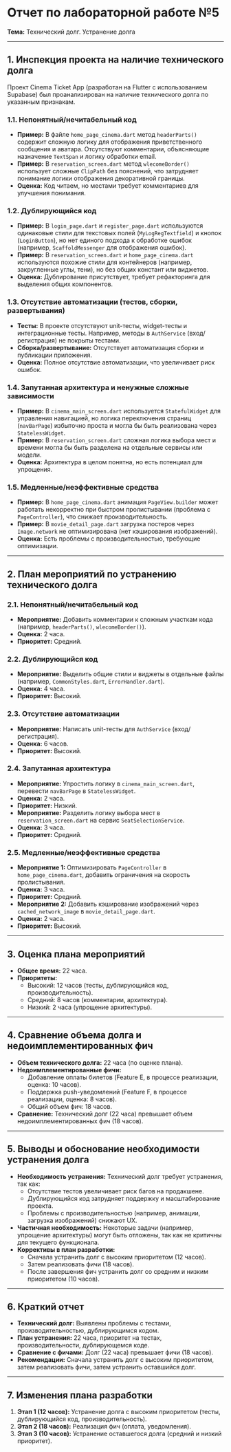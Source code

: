 # Отчет по лабораторной работе №5  
**Тема:** Технический долг. Устранение долга  

---

## 1. Инспекция проекта на наличие технического долга  
Проект Cinema Ticket App (разработан на Flutter с использованием Supabase) был проанализирован на наличие технического долга по указанным признакам.  

### 1.1. Непонятный/нечитабельный код  
- **Пример:** В файле `home_page_cinema.dart` метод `headerParts()` содержит сложную логику для отображения приветственного сообщения и аватара. Отсутствуют комментарии, объясняющие назначение `TextSpan` и логику обработки email.  
- **Пример:** В `reservation_screen.dart` метод `wlecomeBorder()` использует сложные `ClipPath` без пояснений, что затрудняет понимание логики отображения декоративной границы.  
- **Оценка:** Код читаем, но местами требует комментариев для улучшения понимания.  

### 1.2. Дублирующийся код  
- **Пример:** В `login_page.dart` и `register_page.dart` используются одинаковые стили для текстовых полей (`MyLogRegTextfield`) и кнопок (`LoginButton`), но нет единого подхода к обработке ошибок (например, `ScaffoldMessenger` для отображения ошибок).  
- **Пример:** В `reservation_screen.dart` и `home_page_cinema.dart` используются похожие стили для контейнеров (например, закругленные углы, тени), но без общих констант или виджетов.  
- **Оценка:** Дублирование присутствует, требует рефакторинга для выделения общих компонентов.  

### 1.3. Отсутствие автоматизации (тестов, сборки, развертывания)  
- **Тесты:** В проекте отсутствуют unit-тесты, widget-тесты и интеграционные тесты. Например, методы в `AuthService` (вход/регистрация) не покрыты тестами.  
- **Сборка/развертывание:** Отсутствует автоматизация сборки и публикации приложения.  
- **Оценка:** Полное отсутствие автоматизации, что увеличивает риск ошибок.  

### 1.4. Запутанная архитектура и ненужные сложные зависимости  
- **Пример:** В `cinema_main_screen.dart` используется `StatefulWidget` для управления навигацией, но логика переключения страниц (`navBarPage`) избыточно проста и могла бы быть реализована через `StatelessWidget`.  
- **Пример:** В `reservation_screen.dart` сложная логика выбора мест и времени могла бы быть разделена на отдельные сервисы или модели.  
- **Оценка:** Архитектура в целом понятна, но есть потенциал для упрощения.  

### 1.5. Медленные/неэффективные средства  
- **Пример:** В `home_page_cinema.dart` анимация `PageView.builder` может работать некорректно при быстром пролистывании (проблема с `PageController`), что снижает производительность.  
- **Пример:** В `movie_detail_page.dart` загрузка постеров через `Image.network` не оптимизирована (нет кэширования изображений).  
- **Оценка:** Есть проблемы с производительностью, требующие оптимизации.  

---

## 2. План мероприятий по устранению технического долга  

### 2.1. Непонятный/нечитабельный код  
- **Мероприятие:** Добавить комментарии к сложным участкам кода (например, `headerParts()`, `wlecomeBorder()`).  
- **Оценка:** 2 часа.  
- **Приоритет:** Средний.  

### 2.2. Дублирующийся код  
- **Мероприятие:** Выделить общие стили и виджеты в отдельные файлы (например, `CommonStyles.dart`, `ErrorHandler.dart`).  
- **Оценка:** 4 часа.  
- **Приоритет:** Высокий.  

### 2.3. Отсутствие автоматизации  
- **Мероприятие:** Написать unit-тесты для `AuthService` (вход/регистрация).  
- **Оценка:** 6 часов.  
- **Приоритет:** Высокий.  

### 2.4. Запутанная архитектура  
- **Мероприятие:** Упростить логику в `cinema_main_screen.dart`, перевести `navBarPage` в `StatelessWidget`.  
- **Оценка:** 2 часа.  
- **Приоритет:** Низкий.  
- **Мероприятие:** Разделить логику выбора мест в `reservation_screen.dart` на сервис `SeatSelectionService`.  
- **Оценка:** 3 часа.  
- **Приоритет:** Средний.  

### 2.5. Медленные/неэффективные средства  
- **Мероприятие 1:** Оптимизировать `PageController` в `home_page_cinema.dart`, добавить ограничения на скорость пролистывания.  
- **Оценка:** 3 часа.  
- **Приоритет:** Средний.  
- **Мероприятие 2:** Добавить кэширование изображений через `cached_network_image` в `movie_detail_page.dart`.  
- **Оценка:** 2 часа.  
- **Приоритет:** Высокий.  

---

## 3. Оценка плана мероприятий  
- **Общее время:** 22 часа.  
- **Приоритеты:**  
  - Высокий: 12 часов (тесты, дублирующийся код, производительность).  
  - Средний: 8 часов (комментарии, архитектура).  
  - Низкий: 2 часа (упрощение архитектуры).  

---

## 4. Сравнение объема долга и недоимплементированных фич  
- **Объем технического долга:** 22 часа (по оценке плана).  
- **Недоимплементированные фичи:**  
  - Добавление оплаты билетов (Feature E, в процессе реализации, оценка: 10 часов).  
  - Поддержка push-уведомлений (Feature F, в процессе реализации, оценка: 8 часов).  
  - Общий объем фич: 18 часов.  
- **Сравнение:** Технический долг (22 часа) превышает объем недоимплементированных фич (18 часов).  

---

## 5. Выводы и обоснование необходимости устранения долга  
- **Необходимость устранения:** Технический долг требует устранения, так как:  
  - Отсутствие тестов увеличивает риск багов на продакшене.  
  - Дублирующийся код затрудняет поддержку и масштабирование проекта.  
  - Проблемы с производительностью (например, анимации, загрузка изображений) снижают UX.  
- **Частичная необходимость:** Некоторые задачи (например, упрощение архитектуры) могут быть отложены, так как не критичны для текущего функционала.  
- **Коррективы в план разработки:**  
  - Сначала устранить долг с высоким приоритетом (12 часов).  
  - Затем реализовать фичи (18 часов).  
  - После завершения фич устранить долг со средним и низким приоритетом (10 часов).  

---

## 6. Краткий отчет  
- **Технический долг:** Выявлены проблемы с тестами, производительностью, дублирующимся кодом.  
- **План устранения:** 22 часа, приоритет на тестах, производительности, дублирующемся коде.  
- **Сравнение с фичами:** Долг (22 часа) превышает фичи (18 часов).  
- **Рекомендации:** Сначала устранить долг с высоким приоритетом, затем реализовать фичи, затем устранить оставшийся долг.  

---

## 7. Изменения плана разработки  
1. **Этап 1 (12 часов):** Устранение долга с высоким приоритетом (тесты, дублирующийся код, производительность).  
2. **Этап 2 (18 часов):** Реализация фич (оплата, уведомления).  
3. **Этап 3 (10 часов):** Устранение оставшегося долга (средний и низкий приоритет).  